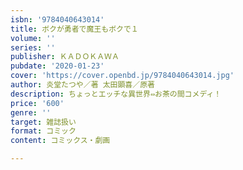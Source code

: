 ```yaml
---
isbn: '9784040643014'
title: ボクが勇者で魔王もボクで１
volume: ''
series: ''
publisher: ＫＡＤＯＫＡＷＡ
pubdate: '2020-01-23'
cover: 'https://cover.openbd.jp/9784040643014.jpg'
author: 炎堂たつや／著 太田顕喜／原著
description: ちょっとエッチな異世界⇔お茶の間コメディ！
price: '600'
genre: ''
target: 雑誌扱い
format: コミック
content: コミックス・劇画

---
```

